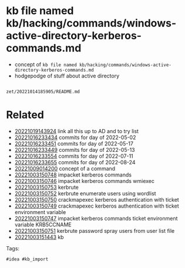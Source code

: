 # kb file named kb/hacking/commands/windows-active-directory-kerberos-commands.md

- concept of `kb file named kb/hacking/commands/windows-active-directory-kerberos-commands.md`
- hodgepodge of stuff about active directory

```
```

` zet/20221014185905/README.md `

# Related

- [20221019143924](/zet/20221019143924/README.md) link all this up to AD and to try list
- [20221016233434](/zet/20221016233434/README.md) commits for day of 2022-05-02
- [20221016233451](/zet/20221016233451/README.md) commits for day of 2022-05-17
- [20221016233449](/zet/20221016233449/README.md) commits for day of 2022-05-13
- [20221016233554](/zet/20221016233554/README.md) commits for day of 2022-07-11
- [20221016233655](/zet/20221016233655/README.md) commits for day of 2022-08-24
- [20221009014200](/zet/20221009014200/README.md) concept of a command
- [20221003150748](/zet/20221003150748/README.md) impacket kerberos commands
- [20221003150746](/zet/20221003150746/README.md) impacket kerberos commands wmiexec
- [20221003150753](/zet/20221003150753/README.md) kerbrute
- [20221003150752](/zet/20221003150752/README.md) kerbrute enumerate users using wordlist
- [20221003150750](/zet/20221003150750/README.md) crackmapexec kerberos authentication with ticket
- [20221003150749](/zet/20221003150749/README.md) crackmapexec kerberos authentication with ticket environment variable
- [20221003150747](/zet/20221003150747/README.md) impacket kerberos commands ticket environment variable KRB5CCNAME
- [20221003150751](/zet/20221003150751/README.md) kerbrute password spray users from user list file
- [20221003151443](/zet/20221003151443/README.md) kb

Tags:

    #idea #kb_import
